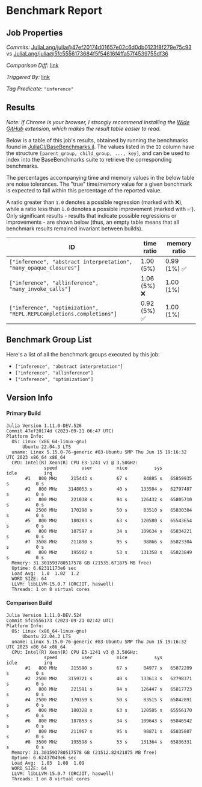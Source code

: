 # Benchmark Report

## Job Properties

*Commits:* [JuliaLang/julia@47ef20174d01657e02c6d0db0123f8f279e75c93](https://github.com/JuliaLang/julia/commit/47ef20174d01657e02c6d0db0123f8f279e75c93) vs [JuliaLang/julia@5fc5556173684f5f54616f4ffa57f4539755df36](https://github.com/JuliaLang/julia/commit/5fc5556173684f5f54616f4ffa57f4539755df36)

*Comparison Diff:* [link](https://github.com/JuliaLang/julia/compare/5fc5556173684f5f54616f4ffa57f4539755df36..47ef20174d01657e02c6d0db0123f8f279e75c93)

*Triggered By:* [link](https://github.com/JuliaLang/julia/pull/49235#issuecomment-1728952216)

*Tag Predicate:* `"inference"`

## Results

*Note: If Chrome is your browser, I strongly recommend installing the [Wide GitHub](https://chrome.google.com/webstore/detail/wide-github/kaalofacklcidaampbokdplbklpeldpj?hl=en)
extension, which makes the result table easier to read.*

Below is a table of this job's results, obtained by running the benchmarks found in
[JuliaCI/BaseBenchmarks.jl](https://github.com/JuliaCI/BaseBenchmarks.jl). The values
listed in the `ID` column have the structure `[parent_group, child_group, ..., key]`,
and can be used to index into the BaseBenchmarks suite to retrieve the corresponding
benchmarks.

The percentages accompanying time and memory values in the below table are noise tolerances. The "true"
time/memory value for a given benchmark is expected to fall within this percentage of the reported value.

A ratio greater than `1.0` denotes a possible regression (marked with :x:), while a ratio less
than `1.0` denotes a possible improvement (marked with :white_check_mark:). Only significant results - results
that indicate possible regressions or improvements - are shown below (thus, an empty table means that all
benchmark results remained invariant between builds).

| ID | time ratio | memory ratio |
|----|------------|--------------|
| `["inference", "abstract interpretation", "many_opaque_closures"]` | 1.00 (5%)  | 0.99 (1%) :white_check_mark: |
| `["inference", "allinference", "many_invoke_calls"]` | 1.06 (5%) :x: | 1.00 (1%)  |
| `["inference", "optimization", "REPL.REPLCompletions.completions"]` | 0.92 (5%) :white_check_mark: | 1.00 (1%)  |

## Benchmark Group List

Here's a list of all the benchmark groups executed by this job:

- `["inference", "abstract interpretation"]`
- `["inference", "allinference"]`
- `["inference", "optimization"]`

## Version Info

#### Primary Build

```
Julia Version 1.11.0-DEV.526
Commit 47ef20174d (2023-09-21 06:47 UTC)
Platform Info:
  OS: Linux (x86_64-linux-gnu)
      Ubuntu 22.04.3 LTS
  uname: Linux 5.15.0-76-generic #83-Ubuntu SMP Thu Jun 15 19:16:32 UTC 2023 x86_64 x86_64
  CPU: Intel(R) Xeon(R) CPU E3-1241 v3 @ 3.50GHz: 
              speed         user         nice          sys         idle          irq
       #1   800 MHz     215443 s         67 s      84885 s   65859935 s          0 s
       #2   800 MHz    3148053 s         40 s     133584 s   62797487 s          0 s
       #3   800 MHz     221038 s         94 s     126432 s   65805710 s          0 s
       #4  2500 MHz     170298 s         50 s      83510 s   65830384 s          0 s
       #5   800 MHz     180283 s         63 s     120580 s   65543654 s          0 s
       #6   800 MHz     187597 s         34 s     109634 s   65834221 s          0 s
       #7  3508 MHz     211890 s         95 s      98866 s   65823304 s          0 s
       #8   800 MHz     195502 s         53 s     131358 s   65823849 s          0 s
  Memory: 31.301593780517578 GB (21535.671875 MB free)
  Uptime: 6.62311173e6 sec
  Load Avg:  1.0  1.02  1.2
  WORD_SIZE: 64
  LLVM: libLLVM-15.0.7 (ORCJIT, haswell)
  Threads: 1 on 8 virtual cores

```

#### Comparison Build

```
Julia Version 1.11.0-DEV.524
Commit 5fc5556173 (2023-09-21 02:42 UTC)
Platform Info:
  OS: Linux (x86_64-linux-gnu)
      Ubuntu 22.04.3 LTS
  uname: Linux 5.15.0-76-generic #83-Ubuntu SMP Thu Jun 15 19:16:32 UTC 2023 x86_64 x86_64
  CPU: Intel(R) Xeon(R) CPU E3-1241 v3 @ 3.50GHz: 
              speed         user         nice          sys         idle          irq
       #1   800 MHz     215590 s         67 s      84977 s   65872209 s          0 s
       #2  2500 MHz    3159721 s         40 s     133613 s   62798371 s          0 s
       #3   800 MHz     221591 s         94 s     126447 s   65817723 s          0 s
       #4  2500 MHz     170359 s         50 s      83515 s   65842891 s          0 s
       #5   800 MHz     180328 s         63 s     120585 s   65556170 s          0 s
       #6   800 MHz     187853 s         34 s     109643 s   65846542 s          0 s
       #7   800 MHz     211967 s         95 s      98871 s   65835807 s          0 s
       #8  3500 MHz     195598 s         53 s     131364 s   65836331 s          0 s
  Memory: 31.301593780517578 GB (21512.82421875 MB free)
  Uptime: 6.62437049e6 sec
  Load Avg:  1.03  1.08  1.09
  WORD_SIZE: 64
  LLVM: libLLVM-15.0.7 (ORCJIT, haswell)
  Threads: 1 on 8 virtual cores

```
